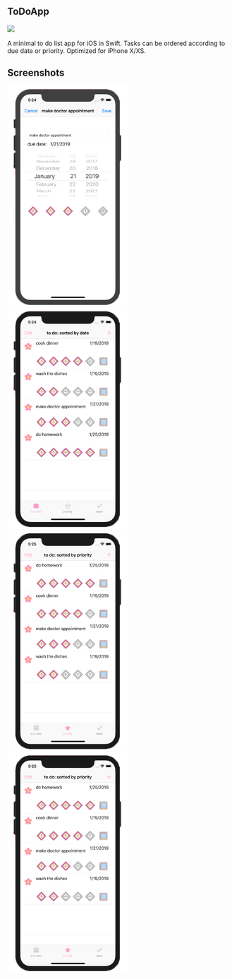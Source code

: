 ## ToDoApp

<img src="/Screenshots/TipIcon.png"/> 

A minimal to do list app for iOS in Swift. Tasks can be ordered according to due date or priority. Optimized for iPhone X/XS.


## Screenshots
<img src="/Screenshots/screenshot1.jpg" height="500px"/> <img src="/Screenshots/screenshot2.jpg" height="500px"/> <img src="/Screenshots/screenshot3.jpg" height="500px"/> <img src="/Screenshots/screenshot3.jpg" height="500px"/> 
